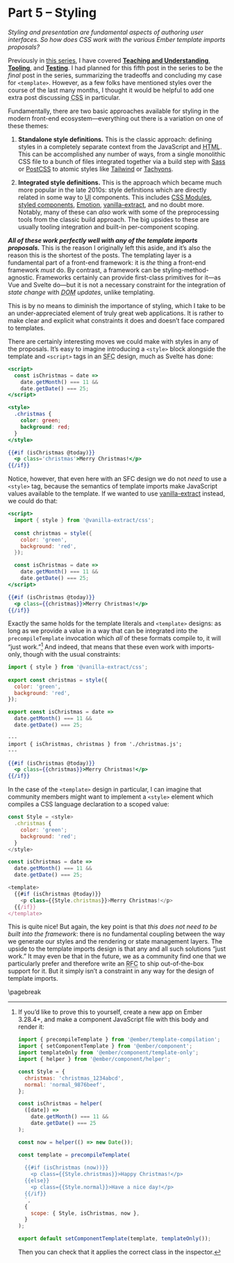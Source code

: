 # Part 5 – Styling

*Styling and presentation are fundamental aspects of authoring user interfaces. So how does CSS work with the various Ember template imports proposals?*

Previously in [this series][s], I have covered [**Teaching and Understanding**][p2], [**Tooling**][p3], and [**Testing**][p4]. I had planned for this fifth post in the series to be the *final* post in the series, summarizing the tradeoffs and concluding my case for `<template>`. However, as a few folks have mentioned styles over the course of the last many months, I thought it would be helpful to add one extra post discussing <abbr title="Cascading Style Sheets">CSS</abbr> in particular.

[s]: https://v5.chriskrycho.com/journal/ember-template-imports/
[p2]: https://v5.chriskrycho.com/journal/ember-template-imports/part-2/
[p3]: https://v5.chriskrycho.com/journal/ember-template-imports/part-3/
[p4]: https://v5.chriskrycho.com/journal/ember-template-imports/part-4/

Fundamentally, there are two basic approaches available for styling in the modern front-end ecosystem—everything out there is a variation on one of these themes:

1. **Standalone style definitions.** This is the classic approach: defining styles in a completely separate context from the JavaScript and <abbr title="HyperText Markup Language">HTML</abbr>. This can be accomplished any number of ways, from a single monolithic <abbr>CSS</abbr> file to a bunch of files integrated together via a build step with [Sass][sass] or [PostCSS][postcss] to atomic styles like [Tailwind][tailwind] or [Tachyons][tachyons].

2. **Integrated style definitions.** This is the approach which became much more popular in the late 2010s: style definitions which are directly related in some way to <abbr title="user interface">UI</abbr> components. This includes [<abbr>CSS</abbr> Modules][css-modules], [styled components][styled], [Emotion][emotion], [vanilla-extract][vanilla], and no doubt more. Notably, many of these can *also* work with some of the preprocessing tools from the classic build approach. The big upsides to these are usually tooling integration and built-in per-component scoping.

[sass]: https://sass-lang.com
[postcss]: https://postcss.org
[tailwind]: https://tailwindcss.com
[tachyons]: https://tachyons.io
[css-modules]: https://github.com/css-modules/css-modules
[styled]: https://www.styled-components.com 
[emotion]: https://emotion.sh/docs/@emotion/css
[vanilla]: https://vanilla-extract.style

***All of these work perfectly well with any of the template imports proposals.*** This is the reason I originally left this aside, and it’s also the reason this is the shortest of the posts. The templating layer is a fundamental part of a front-end framework: it is *the* thing a front-end framework *must* do. By contrast, a framework can be styling-method-agnostic. Frameworks certainly can provide first-class primitives for it—as Vue and Svelte do—but it is not a necessary constraint for the integration of *state change* with *<abbr title="document object model">DOM</abbr> updates*, unlike templating.

<section class='note' aria-label="Note">

This is by no means to diminish the importance of styling, which I take to be an under-appreciated element of truly great web applications. It is rather to make clear and explicit what constraints it does and doesn’t face compared to templates.

</section>

There are certainly interesting moves we could make with styles in any of the proposals. It’s easy to imagine introducing a `<style>` block alongside the template and `<script>` tags in an <abbr title="single-file component">SFC</abbr> design, much as Svelte has done:

```hbs
<script>
  const isChristmas = date =>
    date.getMonth() === 11 &&
    date.getDate() === 25;
</script>

<style>
  .christmas {
    color: green;
    background: red;
  }
</style>

{{#if (isChristmas @today)}}
  <p class='christmas'>Merry Christmas!</p>
{{/if}}
```

Notice, however, that even here with an <abbr>SFC</abbr> design we do not *need* to use a `<style>` tag, because the semantics of template imports make JavaScript values available to the template. If we wanted to use [vanilla-extract][vanilla] instead, we could do that:

```hbs
<script>
  import { style } from '@vanilla-extract/css';
  
  const christmas = style({
    color: 'green',
    background: 'red',
  });

  const isChristmas = date =>
    date.getMonth() === 11 &&
    date.getDate() === 25;
</script>

{{#if (isChristmas @today)}}
  <p class={{christmas}}>Merry Christmas!</p>
{{/if}}
```

Exactly the same holds for the template literals and `<template>` designs: as long as we provide a value in a way that can be integrated into the `precompileTemplate` invocation which *all* of these formats compile to, it will “just work.”[^just-work] And indeed, that means that these even work with imports-only, though with the usual constraints:

```js
import { style } from '@vanilla-extract/css';
  
export const christmas = style({
  color: 'green',
  background: 'red',
});

export const isChristmas = date =>
  date.getMonth() === 11 &&
  date.getDate() === 25;
```

```hbs
---
import { isChristmas, christmas } from './christmas.js';
---

{{#if (isChristmas @today)}}
  <p class={{christmas}}>Merry Christmas!</p>
{{/if}}
```

In the case of the `<template>` design in particular, I can imagine that community members might want to implement a `<style>` element which compiles a CSS language declaration to a scoped value:

```js
const Style = <style>
  .christmas {
    color: 'green';
    background: 'red';
  }
</style>

const isChristmas = date =>
  date.getMonth() === 11 &&
  date.getDate() === 25;

<template>
  {{#if (isChristmas @today)}}
    <p class={{Style.christmas}}>Merry Christmas!</p>
  {{/if}}
</template>
```

This is quite nice! But again, the key point is that *this does not need to be built into the framework*: there is no fundamental coupling between the way we generate our styles and the rendering or state management layers. The upside to the template imports design is that any and all such solutions “just work.” It may even be that in the future, we as a community find one that we particularly prefer and therefore write an <abbr title="request for comments">RFC</abbr> to ship out-of-the-box support for it. But it simply isn’t a constraint in any way for the design of template imports.

[^just-work]: If you’d like to prove this to yourself, create a new app on Ember 3.28.4+, and make a component JavaScript file with this body and render it:

    ```js
    import { precompileTemplate } from '@ember/template-compilation';
    import { setComponentTemplate } from '@ember/component';
    import templateOnly from '@ember/component/template-only';
    import { helper } from '@ember/component/helper';

    const Style = {
      christmas: 'christmas_1234abcd',
      normal: 'normal_9876beef',
    };

    const isChristmas = helper(
      ([date]) =>
        date.getMonth() === 11 &&
        date.getDate() === 25
    );

    const now = helper(() => new Date());

    const template = precompileTemplate(
      `
      {{#if (isChristmas (now))}}
        <p class={{Style.christmas}}>Happy Christmas!</p>
      {{else}}
        <p class={{Style.normal}}>Have a nice day!</p>
      {{/if}}
      `,
      {
        scope: { Style, isChristmas, now },
      }
    );

    export default setComponentTemplate(template, templateOnly());
    ```
    
    Then you can check that it applies the correct class in the inspector.

\pagebreak

